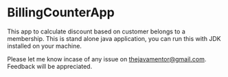 # BillingCounterApp
This app to calculate discount based on customer belongs to a membership. This is stand alone java application, you can run this with JDK installed on your machine.

Please let me know incase of any issue on thejavamentor@gmail.com. Feedback will be appreciated. 

